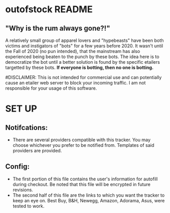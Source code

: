 # outofstock README
## "Why is the rum always gone?!"

A relatively small group of apparel lovers and "hypebeasts" have been both victims and instigators of "bots" for a few years before 2020. It wasn't until the Fall of 2020 (no pun intended), that the mainstream has also experienced being beaten to the punch by these bots. The idea here is to democratize the bot until a better solution is found by the specific etailers targetted by these bots. **If everyone is botting, then no one is botting.**

#DISCLAIMER: This is not intended for commercial use and can potentially cause an etailer web server to block your incoming traffic. I am not responsible for your usage of this software.

# SET UP

## Notifcations: 
* There are several providers compatible with this tracker. You may choose whichever you prefer to be notified from. Templates of said providers are provided.

## Config: 
* The first portion of this file contains the user's information for autofill during checkout. Be noted that this file will be encrypted in future revisions. 
* The second half of this file are the links to which you want the tracker to keep an eye on. Best Buy, B&H, Newegg, Amazon, Adorama, Asus, were tested to work.
